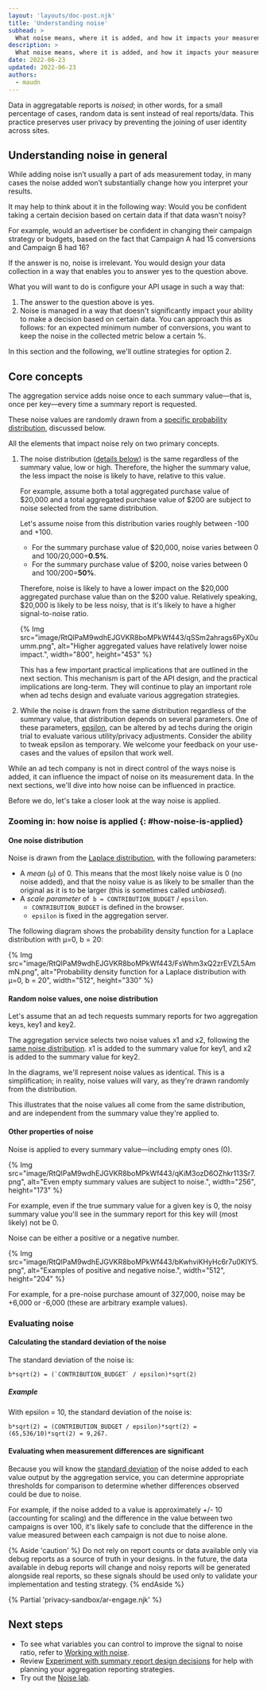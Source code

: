 ```yaml
---
layout: 'layouts/doc-post.njk'
title: 'Understanding noise'
subhead: >
  What noise means, where it is added, and how it impacts your measurement efforts.
description: >
  What noise means, where it is added, and how it impacts your measurement efforts.
date: 2022-06-23
updated: 2022-06-23
authors:
  - maudn
---
```


Data in aggregatable reports is _noised_; in other words, for a small percentage of cases, random data is sent instead of real reports/data. This practice preserves user privacy by preventing the joining of user identity across sites. 


## Understanding noise in general

While adding noise isn’t usually a part of ads measurement today, in many cases the noise added won’t substantially change how you interpret your results. 


It may help to think about it in the following way:
Would you be confident taking a certain decision based on certain data if that data wasn't noisy? 


For example, would an advertiser be confident in changing their campaign strategy or budgets, based on the fact that Campaign A had 15 conversions and Campaign B had 16? 


If the answer is no, noise is irrelevant. You would design your data collection in a way that enables you to answer yes to the question above. 


What you will want to do is configure your API usage in such a way that:

1. The answer to the question above is yes.
1. Noise is managed in a way that doesn't significantly impact your ability to make a decision based on certain data. You can approach this as follows: for an expected minimum number of conversions, you want to keep the noise in the collected metric below a certain %.


In this section and the following, we'll outline strategies for option 2.


## Core concepts

The aggregation service adds noise once to each summary value—that is, once per key—every time a summary report is requested.

These noise values are randomly drawn from a [specific probability distribution](#how-noise-is-applied), discussed below.

All the elements that impact noise rely on two primary concepts.

1. The noise distribution ([details below](#how-noise-is-applied)) is the same regardless of the summary value, low or high. Therefore, the higher the summary value, the less impact the noise is likely to have, relative to this value.

   For example, assume both a total aggregated purchase value of $20,000 and a total aggregated purchase value of $200 are subject to noise selected from the same distribution. 

   Let's assume noise from this distribution varies roughly between -100 and +100.

    - For the summary purchase value of $20,000, noise varies between 0 and 100/20,000=**0.5%**.
    - For the summary purchase value of $200, noise varies between 0 and 100/200=**50%**.

    Therefore, noise is likely to have a lower impact on the $20,000 aggregated purchase value than on the $200 value. Relatively speaking, $20,000 is likely to be less noisy, that is it's likely to have a higher signal-to-noise ratio.

    {% Img src="image/RtQlPaM9wdhEJGVKR8boMPkWf443/qSSm2ahrags6PyX0uumm.png", alt="Higher aggregated values have relatively lower noise impact.", width="800", height="453" %}

    This has a few important practical implications that are outlined in the next section. This mechanism is part of the API design, and the practical implications are long-term. They will continue to play an important role when ad techs design and evaluate various aggregation strategies.

1. While the noise is drawn from the same distribution regardless of the summary value, that distribution depends on several parameters. One of these parameters, [epsilon](https://en.wikipedia.org/wiki/Differential_privacy#%CE%B5-differential_privacy), can be altered by ad techs during the origin trial to evaluate various utility/privacy adjustments. Consider the ability to tweak epsilon as temporary. We welcome your feedback on your use-cases and the values of epsilon that work well.

While an ad tech company is not in direct control of the ways noise is added, it can influence the impact of noise on its measurement data. In the next sections, we'll dive into how noise can be influenced in practice. 

Before we do, let's take a closer look at the way noise is applied.

### Zooming in: how noise is applied {: #how-noise-is-applied}

#### One noise distribution

Noise is drawn from the [Laplace distribution](https://en.wikipedia.org/wiki/Laplace_distribution), with the following parameters:

-   A *mean* (`μ`) of 0. This means that the most likely noise value is 0 (no noise added), and that the noisy value is as likely to be smaller than the original as it is to be larger (this is sometimes called *unbiased*).
-   A *scale parameter* of` b = CONTRIBUTION_BUDGET` / `epsilon`.
    -   `CONTRIBUTION_BUDGET` is defined in the browser.
    -   `epsilon` is fixed in the aggregation server.


The following diagram shows the probability density function for a Laplace distribution with μ=0, b = 20:

{% Img src="image/RtQlPaM9wdhEJGVKR8boMPkWf443/FsWhm3xQ2zrEVZL5AmmN.png", alt="Probability density function for a Laplace distribution with μ=0, b = 20", width="512", height="330" %}


#### Random noise values, one noise distribution

Let's assume that an ad tech requests summary reports for two aggregation keys, key1 and key2.

The aggregation service selects two noise values x1 and x2, following the [same noise distribution](#one-noise-distribution). x1 is added to the summary value for key1, and x2 is added to the summary value for key2.

In the diagrams, we'll represent noise values as identical. This is a simplification; in reality, noise values will vary, as they're drawn randomly from the distribution.

This illustrates that the noise values all come from the same distribution, and are independent from the summary value they're applied to.

#### Other properties of noise

Noise is applied to every summary value—including empty ones (0).

{% Img src="image/RtQlPaM9wdhEJGVKR8boMPkWf443/qKiM3ozD6OZhkr113Sr7.png", alt="Even empty summary values are subject to noise.", width="256", height="173" %}

For example, even if the true summary value for a given key is 0, the noisy summary value you'll see in the summary report for this key will (most likely) not be 0.

Noise can be either a positive or a negative number.

{% Img src="image/RtQlPaM9wdhEJGVKR8boMPkWf443/bKwhviKHyHc6r7u0KIY5.png", alt="Examples of positive and negative noise.", width="512", height="204" %}


For example, for a pre-noise purchase amount of 327,000, noise may be +6,000 or -6,000 (these are arbitrary example values).

### Evaluating noise

#### Calculating the standard deviation of the noise

The standard deviation of the noise is:

```text
b*sqrt(2) = (`CONTRIBUTION_BUDGET` / epsilon)*sqrt(2)
```

##### Example

With epsilon = 10, the standard deviation of the noise is:

```text
b*sqrt(2) = (CONTRIBUTION_BUDGET / epsilon)*sqrt(2) = (65,536/10)*sqrt(2) = 9,267.
```

#### Evaluating when measurement differences are significant

Because you will know the [standard deviation](#evaluating-noise) of the noise added to each value output by the aggregation service, you can determine appropriate thresholds for comparison to determine whether differences observed could be due to noise. 

For example, if the noise added to a value is approximately +/- 10 (accounting for scaling) and the difference in the value between two campaigns is over 100, it's likely safe to conclude that the difference in the value measured between each campaign is not due to noise alone.

{% Aside 'caution' %}
Do not rely on report counts or data available only via debug reports as a source of truth in your designs. In the future, the data available in debug reports will change and noisy reports will be generated alongside real reports, so these signals should be used only to validate your implementation and testing strategy.</th>
{% endAside %}

{% Partial 'privacy-sandbox/ar-engage.njk' %}

## Next steps

- To see what variables you can control to improve the signal to noise ratio, refer to [Working with noise](/docs/privacy-sandbox/attribution-reporting/working-with-noise/).
- Review [Experiment with summary report design decisions](/docs/privacy-sandbox/summary-reports/design-decisions/#quick-tour) for help with planning your aggregation reporting strategies.
- Try out the [Noise lab](https://noise-lab.uc.r.appspot.com/?mode=simple).
